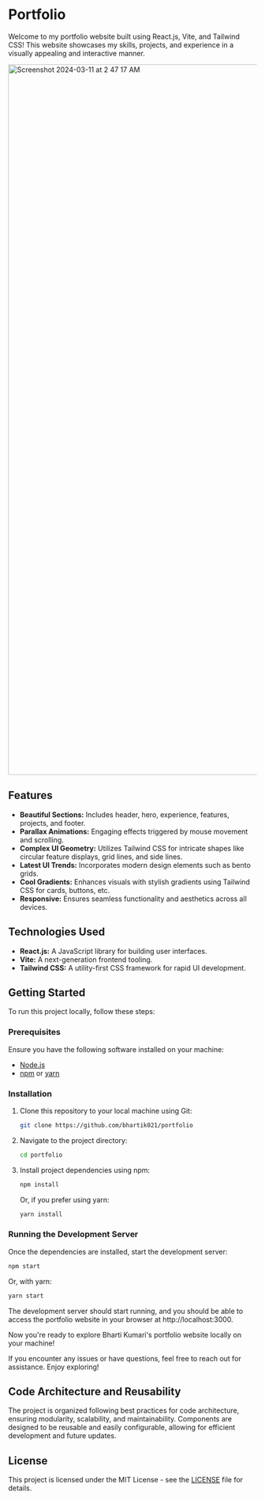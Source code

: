 # Portfolio
Welcome to my portfolio website built using React.js, Vite, and Tailwind CSS! This website showcases my skills, projects, and experience in a visually appealing and interactive manner.

<img width="1437" alt="Screenshot 2024-03-11 at 2 47 17 AM" src="https://github.com/bhartik021/portfolio/assets/75694208/c3dc4f2f-1edf-452f-b7e7-d9d3057bd4be">

## Features

- **Beautiful Sections:** Includes header, hero, experience, features, projects, and footer.
- **Parallax Animations:** Engaging effects triggered by mouse movement and scrolling.
- **Complex UI Geometry:** Utilizes Tailwind CSS for intricate shapes like circular feature displays, grid lines, and side lines.
- **Latest UI Trends:** Incorporates modern design elements such as bento grids.
- **Cool Gradients:** Enhances visuals with stylish gradients using Tailwind CSS for cards, buttons, etc.
- **Responsive:** Ensures seamless functionality and aesthetics across all devices.

## Technologies Used

- **React.js:** A JavaScript library for building user interfaces.
- **Vite:** A next-generation frontend tooling.
- **Tailwind CSS:** A utility-first CSS framework for rapid UI development.

## Getting Started

To run this project locally, follow these steps:

### Prerequisites

Ensure you have the following software installed on your machine:

- [Node.js](https://nodejs.org/)
- [npm](https://www.npmjs.com/) or [yarn](https://yarnpkg.com/)

### Installation

1. Clone this repository to your local machine using Git:

    ```bash
    git clone https://github.com/bhartik021/portfolio
    ```

2. Navigate to the project directory:

    ```bash
    cd portfolio
    ```

3. Install project dependencies using npm:

    ```bash
    npm install
    ```

   Or, if you prefer using yarn:

    ```bash
    yarn install
    ```

### Running the Development Server

Once the dependencies are installed, start the development server:

```bash
npm start
```

Or, with yarn:

```bash
yarn start
```

The development server should start running, and you should be able to access the portfolio website in your browser at http://localhost:3000.

Now you're ready to explore Bharti Kumari's portfolio website locally on your machine!

If you encounter any issues or have questions, feel free to reach out for assistance. Enjoy exploring!

## Code Architecture and Reusability

The project is organized following best practices for code architecture, ensuring modularity, scalability, and maintainability. Components are designed to be reusable and easily configurable, allowing for efficient development and future updates.

## License

This project is licensed under the MIT License - see the [LICENSE](LICENSE) file for details.


